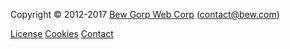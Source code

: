 Copyright &copy; 2012-2017 [Bew Gorp Web Corp](https://bew.com) (contact@bew.com)


[License](license)
[Cookies](cookies)
[Contact](contact)

